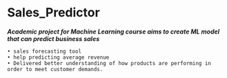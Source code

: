 # Sales_Predictor
***Academic project for Machine Learning course aims to create ML model that can predict business sales***

    • sales forecasting tool
    • help predicting average revenue
    • Delivered better understanding of how products are performing in order to meet customer demands.
